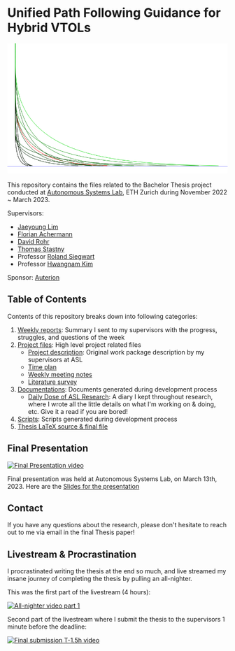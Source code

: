 # Unified Path Following Guidance for Hybrid VTOLs

![Banner](thesis_latex/images/fun_different_hybrid_path_curves.png)

This repository contains the files related to the Bachelor Thesis project conducted at [Autonomous Systems Lab](https://asl.ethz.ch/), ETH Zurich during November 2022 ~ March 2023.

Supervisors:
- [Jaeyoung Lim](https://github.com/Jaeyoung-Lim)
- [Florian Achermann](https://github.com/acfloria)
- [David Rohr](https://asl.ethz.ch/the-lab/people/person-detail.MjAwMDE2.TGlzdC8yMDMwLDEyMDExMzk5Mjg=.html)
- [Thomas Stastny](https://github.com/tstastny)
- Professor [Roland Siegwart](https://asl.ethz.ch/the-lab/people/person-detail.Mjk5ODE=.TGlzdC8yMDI4LDEyMDExMzk5Mjg=.html)
- Professor [Hwangnam Kim](http://wine.korea.ac.kr/member/professor/)

Sponsor:
[Auterion](https://auterion.com/)

## Table of Contents

Contents of this repository breaks down into following categories:

1. [Weekly reports](./weekly_reports): Summary I sent to my supervisors with the progress, struggles, and questions of the week
1. [Project files](./project_management/): High level project related files
   - [Project description](./project_management/Unified%20path%20following%20guidance%20for%20aerial%20vehicles.pdf): Original work package description by my supervisors at ASL
   - [Time plan](./project_management/%E2%8C%9BJunwooHwang_timeplan.pdf)
   - [Weekly meeting notes](./project_management/%F0%9F%91%A8_%F0%9F%91%A8_%F0%9F%91%A7_%F0%9F%91%A6JunwooHwang_WeeklyMeetingNotes.pdf)
   - [Literature survey](./project_management/%F0%9F%93%9CJunwooHwang_literature_survey.pdf)
2. [Documentations](./documentations/): Documents generated during development process
   - [Daily Dose of ASL Research](./documentations/%F0%9F%9B%ABASL%20Thesis%20Daily%20Notes.pdf): A diary I kept throughout research, where I wrote all the little details on what I'm working on & doing, etc. Give it a read if you are bored!
3. [Scripts](./scripts/): Scripts generated during development process
4. [Thesis LaTeX source & final file](./thesis_latex)

## Final Presentation

[![Final Presentation video](https://img.youtube.com/vi/29x5HsqHXAs/0.jpg)](https://www.youtube.com/watch?v=29x5HsqHXAs)

Final presentation was held at Autonomous Systems Lab, on March 13th, 2023. Here are the [Slides for the presentation](./final_presentation)

## Contact

If you have any questions about the research, please don't hesitate to reach out to me via email in the final Thesis paper!

## Livestream & Procrastination

I procrastinated writing the thesis at the end so much, and live streamed my insane journey of completing the thesis by pulling an all-nighter.

This was the first part of the livestream (4 hours):

[![All-nighter video part 1](https://img.youtube.com/vi/geh7VyZ1zn4/0.jpg)](https://www.youtube.com/watch?v=geh7VyZ1zn4)

Second part of the livestream where I submit the thesis to the supervisors 1 minute before the deadline:

[![Final submission T-1.5h video](https://img.youtube.com/vi/YI7c0IZh1MQ/0.jpg)](https://www.youtube.com/watch?v=YI7c0IZh1MQ)